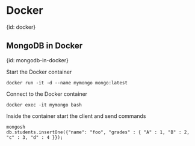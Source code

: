 # Docker
{id: docker}

## MongoDB in Docker
{id: mongodb-in-docker}

Start the Docker container

```
docker run -it -d --name mymongo mongo:latest
```

Connect to the Docker container

```
docker exec -it mymongo bash
```

Inside the container start the client and send commands

```
mongosh
db.students.insertOne({"name": "foo", "grades" : { "A" : 1, "B" : 2, "c" : 3, "d" : 4 }});
```
